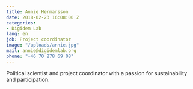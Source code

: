 ```yaml
---
title: Annie Hermansson
date: 2018-02-23 16:08:00 Z
categories:
- Digidem Lab
lang: en
job: Project coordinator
image: "/uploads/annie.jpg"
mail: annie@digidemlab.org
phone: "+46 70 278 69 08"
---
```


Political scientist and project coordinator with a passion for sustainability and participation.
